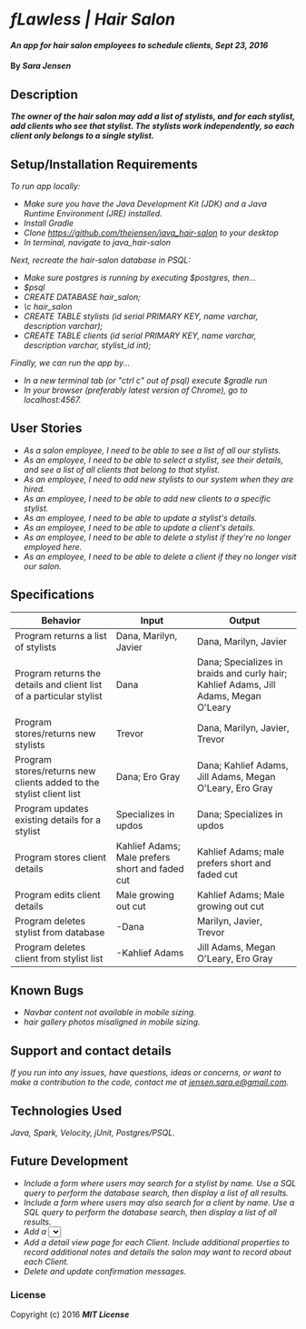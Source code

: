 # _fLawless | Hair Salon_

#### _An app for hair salon employees to schedule clients, Sept 23, 2016_

#### By _**Sara Jensen**_

## Description

_**The owner of the hair salon may add a list of stylists, and for each stylist, add clients who see that stylist. The stylists work independently, so each client only belongs to a single stylist.**_

## Setup/Installation Requirements

_To run app locally:_
* _Make sure you have the Java Development Kit (JDK) and a Java Runtime Environment (JRE) installed._
* _Install Gradle_
* _Clone https://github.com/thejensen/java_hair-salon to your desktop_
* _In terminal, navigate to java_hair-salon_

_Next, recreate the hair-salon database in PSQL:_
* _Make sure postgres is running by executing $postgres, then..._
* _$psql_
* _CREATE DATABASE hair_salon;_
* _\c hair_salon_
* _CREATE TABLE stylists (id serial PRIMARY KEY, name varchar, description varchar);_
* _CREATE TABLE clients (id serial PRIMARY KEY, name varchar, description varchar, stylist_id int);_

_Finally, we can run the app by..._
* _In a new terminal tab (or "ctrl c" out of psql) execute $gradle run_
* _In your browser (preferably latest version of Chrome), go to localhost:4567._

## User Stories

* _As a salon employee, I need to be able to see a list of all our stylists._
* _As an employee, I need to be able to select a stylist, see their details, and see a list of all clients that belong to that stylist._
* _As an employee, I need to add new stylists to our system when they are hired._
* _As an employee, I need to be able to add new clients to a specific stylist._
* _As an employee, I need to be able to update a stylist's details._
* _As an employee, I need to be able to update a client's details._
* _As an employee, I need to be able to delete a stylist if they're no longer employed here._
* _As an employee, I need to be able to delete a client if they no longer visit our salon._

## Specifications

| Behavior | Input | Output |
| --- | --- | --- |
| Program returns a list of stylists | Dana, Marilyn, Javier | Dana, Marilyn, Javier |
| Program returns the details and client list of a particular stylist | Dana | Dana; Specializes in braids and curly hair; Kahlief Adams, Jill Adams, Megan O'Leary |
| Program stores/returns new stylists | Trevor | Dana, Marilyn, Javier, Trevor |
| Program stores/returns new clients added to the stylist client list | Dana; Ero Gray | Dana; Kahlief Adams, Jill Adams, Megan O'Leary, Ero Gray |
| Program updates existing details for a stylist | Specializes in updos | Dana; Specializes in updos |
| Program stores client details | Kahlief Adams; Male prefers short and faded cut | Kahlief Adams; male prefers short and faded cut |
| Program edits client details | Male growing out cut | Kahlief Adams; Male growing out cut |
| Program deletes stylist from database | -Dana | Marilyn, Javier, Trevor |
| Program deletes client from stylist list | -Kahlief Adams | Jill Adams, Megan O'Leary, Ero Gray |

## Known Bugs

* _Navbar content not available in mobile sizing._
* _hair gallery photos misaligned in mobile sizing._

## Support and contact details

_If you run into any issues, have questions, ideas or concerns, or want to make a contribution to the code, contact me at jensen.sara.e@gmail.com._

## Technologies Used

_Java, Spark, Velocity, jUnit, Postgres/PSQL._

## Future Development

* _Include a form where users may search for a stylist by name. Use a SQL query to perform the database search, then display a list of all results._
* _Include a form where users may also search for a client by name. Use a SQL query to perform the database search, then display a list of all results._
* _Add a <select> drop down field that allows a user to select which Stylist a Client belongs to._
* _Add a detail view page for each Client. Include additional properties to record additional notes and details the salon may want to record about each Client._
* _Delete and update confirmation messages._

### License

Copyright (c) 2016 **_MIT License_**
